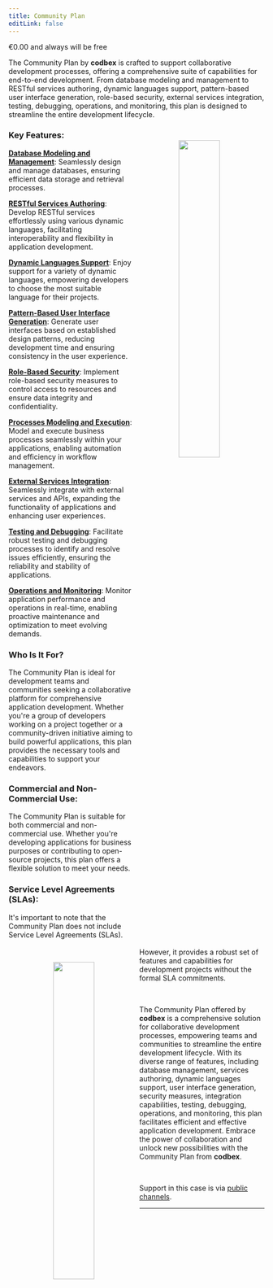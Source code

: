 ```yaml
---
title: Community Plan
editLink: false
---
```


<div class="price-tag">€0.00 and always will be free</div>

The Community Plan by <b>codbex</b> is crafted to support collaborative development processes, offering a comprehensive suite of capabilities for end-to-end development. From database modeling and management to RESTful services authoring, dynamic languages support, pattern-based user interface generation, role-based security, external services integration, testing, debugging, operations, and monitoring, this plan is designed to streamline the entire development lifecycle.

<div style="text-align: center;">
   <img src="/images/pricing/community.jpg" style="width: 40%; !important; float: right !important; padding: 2em"/>
</div>

### Key Features:

**[Database Modeling and Management](/documentation/tooling/databases/)**: Seamlessly design and manage databases, ensuring efficient data storage and retrieval processes.

**[RESTful Services Authoring](/documentation/platform/sdk/)**: Develop RESTful services effortlessly using various dynamic languages, facilitating interoperability and flexibility in application development.

**[Dynamic Languages Support](/documentation/platform/engines/)**: Enjoy support for a variety of dynamic languages, empowering developers to choose the most suitable language for their projects.

**[Pattern-Based User Interface Generation](/documentation/tooling/modeling/)**: Generate user interfaces based on established design patterns, reducing development time and ensuring consistency in the user experience.

**[Role-Based Security](/documentation/platform/engines/security)**: Implement role-based security measures to control access to resources and ensure data integrity and confidentiality.

**[Processes Modeling and Execution](/documentation/tooling/processes/)**: Model and execute business processes seamlessly within your applications, enabling automation and efficiency in workflow management.

**[External Services Integration](/documentation/tooling/integrations/)**: Seamlessly integrate with external services and APIs, expanding the functionality of applications and enhancing user experiences.

**[Testing and Debugging](/documentation/tooling/debugger/)**: Facilitate robust testing and debugging processes to identify and resolve issues efficiently, ensuring the reliability and stability of applications.

**[Operations and Monitoring](/documentation/tooling/operations/)**: Monitor application performance and operations in real-time, enabling proactive maintenance and optimization to meet evolving demands.

<div style="text-align: center;">
   <img src="/images/pricing/community-who.jpg" style="width: 40%; !important; float: left !important; padding: 2em"/>
</div>

### Who Is It For?

The Community Plan is ideal for development teams and communities seeking a collaborative platform for comprehensive application development. Whether you're a group of developers working on a project together or a community-driven initiative aiming to build powerful applications, this plan provides the necessary tools and capabilities to support your endeavors.

### Commercial and Non-Commercial Use:

The Community Plan is suitable for both commercial and non-commercial use. Whether you're developing applications for business purposes or contributing to open-source projects, this plan offers a flexible solution to meet your needs.

### Service Level Agreements (SLAs):

It's important to note that the Community Plan does not include Service Level Agreements (SLAs). However, it provides a robust set of features and capabilities for development projects without the formal SLA commitments.

<br>

The Community Plan offered by <b>codbex</b> is a comprehensive solution for collaborative development processes, empowering teams and communities to streamline the entire development lifecycle. With its diverse range of features, including database management, services authoring, dynamic languages support, user interface generation, security measures, integration capabilities, testing, debugging, operations, and monitoring, this plan facilitates efficient and effective application development. Embrace the power of collaboration and unlock new possibilities with the Community Plan from <b>codbex</b>.

<br>

Support in this case is via <a href="https://github.com/codbex/codbex-support/issues">public channels</a>.

<hr>
